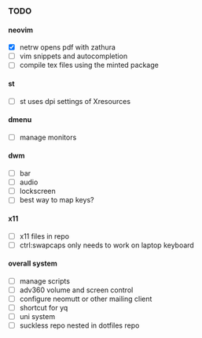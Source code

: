 ### TODO
#### neovim
- [x] netrw opens pdf with zathura
- [ ] vim snippets and autocompletion
- [ ] compile tex files using the minted package
#### st
- [ ] st uses dpi settings of Xresources
#### dmenu
- [ ] manage monitors
#### dwm
- [ ] bar
- [ ] audio
- [ ] lockscreen
- [ ] best way to map keys?
#### x11
- [ ] x11 files in repo
- [ ] ctrl:swapcaps only needs to work on laptop keyboard
#### overall system
- [ ] manage scripts
- [ ] adv360 volume and screen control
- [ ] configure neomutt or other mailing client
- [ ] shortcut for yq
- [ ] uni system
- [ ] suckless repo nested in dotfiles repo
